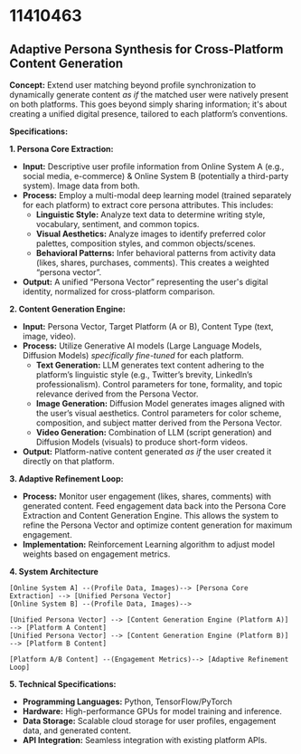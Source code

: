 # 11410463

## Adaptive Persona Synthesis for Cross-Platform Content Generation

**Concept:** Extend user matching beyond profile synchronization to dynamically generate content *as if* the matched user were natively present on both platforms. This goes beyond simply sharing information; it's about creating a unified digital presence, tailored to each platform’s conventions.

**Specifications:**

**1. Persona Core Extraction:**

*   **Input:** Descriptive user profile information from Online System A (e.g., social media, e-commerce) & Online System B (potentially a third-party system).  Image data from both.
*   **Process:** Employ a multi-modal deep learning model (trained separately for each platform) to extract core persona attributes. This includes:
    *   **Linguistic Style:**  Analyze text data to determine writing style, vocabulary, sentiment, and common topics.
    *   **Visual Aesthetics:** Analyze images to identify preferred color palettes, composition styles, and common objects/scenes.
    *   **Behavioral Patterns:**  Infer behavioral patterns from activity data (likes, shares, purchases, comments).  This creates a weighted “persona vector”.
*   **Output:** A unified “Persona Vector” representing the user's digital identity, normalized for cross-platform comparison.

**2. Content Generation Engine:**

*   **Input:** Persona Vector, Target Platform (A or B), Content Type (text, image, video).
*   **Process:** Utilize Generative AI models (Large Language Models, Diffusion Models) *specifically fine-tuned* for each platform.
    *   **Text Generation:** LLM generates text content adhering to the platform’s linguistic style (e.g., Twitter’s brevity, LinkedIn’s professionalism).  Control parameters for tone, formality, and topic relevance derived from the Persona Vector.
    *   **Image Generation:** Diffusion Model generates images aligned with the user’s visual aesthetics. Control parameters for color scheme, composition, and subject matter derived from the Persona Vector.
    *   **Video Generation:** Combination of LLM (script generation) and Diffusion Models (visuals) to produce short-form videos.
*   **Output:** Platform-native content generated *as if* the user created it directly on that platform.

**3. Adaptive Refinement Loop:**

*   **Process:** Monitor user engagement (likes, shares, comments) with generated content.  Feed engagement data back into the Persona Core Extraction and Content Generation Engine.  This allows the system to refine the Persona Vector and optimize content generation for maximum engagement.
*   **Implementation:** Reinforcement Learning algorithm to adjust model weights based on engagement metrics.

**4. System Architecture**

```
[Online System A] --(Profile Data, Images)--> [Persona Core Extraction] --> [Unified Persona Vector]
[Online System B] --(Profile Data, Images)-->

[Unified Persona Vector] --> [Content Generation Engine (Platform A)] --> [Platform A Content]
[Unified Persona Vector] --> [Content Generation Engine (Platform B)] --> [Platform B Content]

[Platform A/B Content] --(Engagement Metrics)--> [Adaptive Refinement Loop]
```

**5.  Technical Specifications:**

*   **Programming Languages:** Python, TensorFlow/PyTorch
*   **Hardware:** High-performance GPUs for model training and inference.
*   **Data Storage:** Scalable cloud storage for user profiles, engagement data, and generated content.
*   **API Integration:**  Seamless integration with existing platform APIs.
